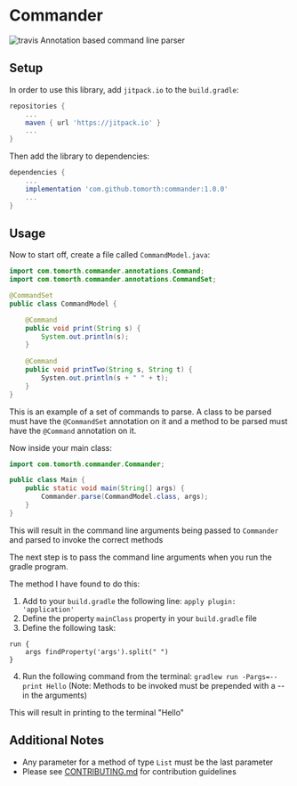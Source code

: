 # Commander
![travis](https://travis-ci.org/TomOrth/Commander.svg?branch=master)
Annotation based command line parser

## Setup
In order to use this library, add `jitpack.io` to the `build.gradle`:
```gradle
repositories {
    ...
    maven { url 'https://jitpack.io' }
    ...
}
```
Then add the library to dependencies:
```gradle
dependencies {
    ...
    implementation 'com.github.tomorth:commander:1.0.0'
    ...
}
```

## Usage
Now to start off, create a file called `CommandModel.java`:
```java
import com.tomorth.commander.annotations.Command;
import com.tomorth.commander.annotations.CommandSet;

@CommandSet
public class CommandModel {

    @Command
    public void print(String s) {
        System.out.println(s);
    }
    
    @Command
    public void printTwo(String s, String t) {
        Systen.out.println(s + " " + t);
    }
}
```
This is an example of a set of commands to parse.  A class to be parsed must have the `@CommandSet` annotation on it and a method to be parsed must have the `@Command` annotation on it.

Now inside your main class: 
```java
import com.tomorth.commander.Commander;

public class Main {
    public static void main(String[] args) {
        Commander.parse(CommandModel.class, args);
    }
}
```
This will result in the command line arguments being passed to `Commander` and parsed to invoke the correct methods

The next step is to pass the command line arguments when you run the gradle program.

The method I have found to do this:
1. Add to your `build.gradle` the following line: `apply plugin: 'application'`
2. Define the property `mainClass` property in your `build.gradle` file
3. Define the following task:
```task
run {
    args findProperty('args').split(" ")
}
```
4. Run the following command from the terminal: `gradlew run -Pargs=--print Hello` (Note: Methods to be invoked must be prepended with a -- in the arguments)

This will result in printing to the terminal "Hello"

## Additional Notes
* Any parameter for a method of type `List` must be the last parameter
* Please see [CONTRIBUTING.md](CONTRIBUTING.md) for contribution guidelines